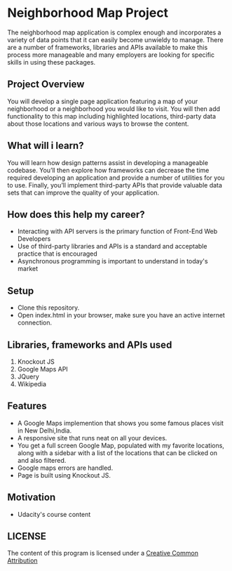 # Neighborhood Map Project

The neighborhood map application is complex enough and incorporates a variety of data points that it can easily become unwieldy to manage. There are a number of frameworks, libraries and APIs available to make this process more manageable and many employers are looking for specific skills in using these packages.

## Project Overview

You will develop a single page application featuring a map of your neighborhood or a neighborhood you would like to visit. You will then add functionality to this map including highlighted locations, third-party data about those locations and various ways to browse the content.

## What will i learn?
You will learn how design patterns assist in developing a manageable codebase. You’ll then explore how frameworks can decrease the time required developing an application and provide a number of utilities for you to use. Finally, you’ll implement third-party APIs that provide valuable data sets that can improve the quality of your application.

## How does this help my career?
* Interacting with API servers is the primary function of Front-End Web Developers
* Use of third-party libraries and APIs is a standard and acceptable practice that is encouraged
* Asynchronous programming is important to understand in today's market

## Setup
* Clone this repository.
* Open index.html in your browser, make sure you have an active internet connection.<br>


## Libraries, frameworks and APIs used

1. Knockout JS<br>
2. Google Maps API<br>
3. JQuery<br>
4. Wikipedia <br>

## Features
* A Google Maps implemention that shows you some famous places visit in New Delhi,India.
* A responsive site that runs neat on all your devices.
* You get a full screen Google Map, populated with my favorite locations, along with a sidebar with a list of the locations that can be clicked on and also filtered.
* Google maps errors are handled.
* Page is built using Knockout JS.

## Motivation
* Udacity's course content

## LICENSE

The content of this program is licensed under a <a href="https://creativecommons.org/licenses/by/2.0/">Creative Common Attribution</a>
